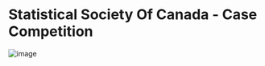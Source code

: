 # Statistical Society Of Canada - Case Competition

![image](https://user-images.githubusercontent.com/102553420/188507974-0d72ee56-fbf6-43ad-bd65-cec0a286def5.png)

